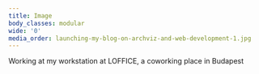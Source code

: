```yaml
---
title: Image
body_classes: modular
wide: '0'
media_order: launching-my-blog-on-archviz-and-web-development-1.jpg
---
```


Working at my workstation at LOFFICE, a coworking place in Budapest